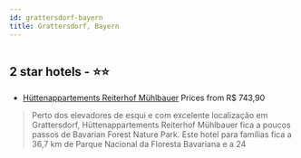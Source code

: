 ```yaml
---
id: grattersdorf-bayern
title: Grattersdorf, Bayern
---
```


<center><img src="https://i.travelapi.com/hotels/46000000/45760000/45755300/45755277/2417d2ed_z.jpg" alt="" /></center>


##  2 star hotels - ⭐️⭐️

-    [Hüttenappartements Reiterhof Mühlbauer](https://www.hurb.com/br/aud/https://www.hurb.com/br/hotels/grattersdorf/huttenappartements-reiterhof-muhlbauer-HT-H3NX?cmp=18055) Prices from R$ 743,90
   > Perto dos elevadores de esqui e com excelente localização em Grattersdorf, Hüttenappartements Reiterhof Mühlbauer fica a poucos passos de Bavarian Forest Nature Park.  Este hotel para famílias fica a 36,7 km de Parque Nacional da Floresta Bavariana e a 24
